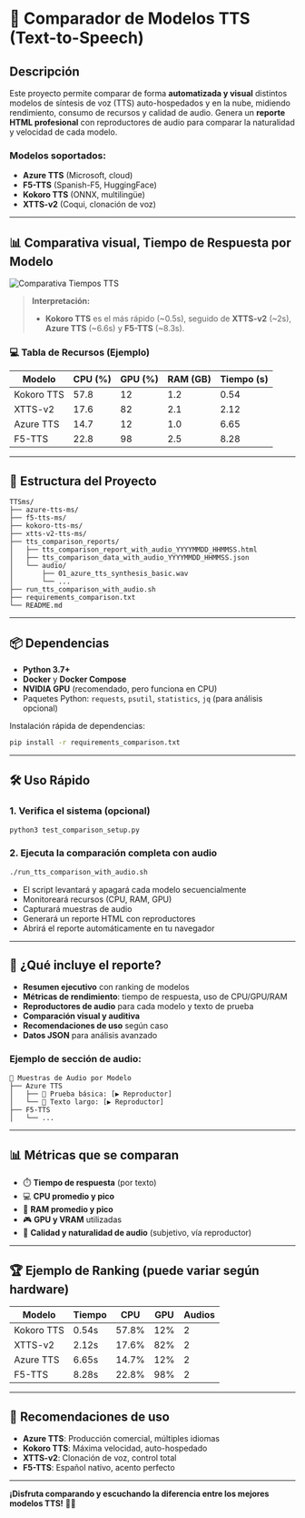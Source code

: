 # 🎤 Comparador de Modelos TTS (Text-to-Speech)

## Descripción

Este proyecto permite comparar de forma **automatizada y visual** distintos modelos de síntesis de voz (TTS) auto-hospedados y en la nube, midiendo rendimiento, consumo de recursos y calidad de audio. Genera un **reporte HTML profesional** con reproductores de audio para comparar la naturalidad y velocidad de cada modelo.

### Modelos soportados:
- **Azure TTS** (Microsoft, cloud)
- **F5-TTS** (Spanish-F5, HuggingFace)
- **Kokoro TTS** (ONNX, multilingüe)
- **XTTS-v2** (Coqui, clonación de voz)

---

## 📊 Comparativa visual, Tiempo de Respuesta por Modelo

![Comparativa Tiempos TTS](https://quickchart.io/chart?c=%7B%22type%22%3A%22bar%22%2C%22data%22%3A%7B%22labels%22%3A%5B%22F5-TTS%22%2C%22Azure%20TTS%22%2C%22XTTS-v2%22%2C%22Kokoro%20TTS%22%5D%2C%22datasets%22%3A%5B%7B%22label%22%3A%22Tiempo%20de%20respuesta%20(s)%22%2C%22data%22%3A%5B8.3%2C6.6%2C2.1%2C0.5%5D%2C%22backgroundColor%22%3A%5B%22%233498db%22%2C%22%23e67e22%22%2C%22%232ecc71%22%2C%22%239b59b6%22%5D%7D%5D%7D%2C%22options%22%3A%7B%22scales%22%3A%7B%22yAxes%22%3A%5B%7B%22ticks%22%3A%7B%22beginAtZero%22%3Atrue%7D%7D%5D%7D%7D%7D)

> **Interpretación:**
> - **Kokoro TTS** es el más rápido (~0.5s), seguido de **XTTS-v2** (~2s), **Azure TTS** (~6.6s) y **F5-TTS** (~8.3s).

### 💻 Tabla de Recursos (Ejemplo)

| Modelo      | CPU (%) | GPU (%) | RAM (GB) | Tiempo (s) |
|-------------|---------|---------|----------|------------|
| Kokoro TTS  | 57.8    | 12      | 1.2      | 0.54       |
| XTTS-v2     | 17.6    | 82      | 2.1      | 2.12       |
| Azure TTS   | 14.7    | 12      | 1.0      | 6.65       |
| F5-TTS      | 22.8    | 98      | 2.5      | 8.28       |

---

## 🚀 Estructura del Proyecto

```
TTSms/
├── azure-tts-ms/
├── f5-tts-ms/
├── kokoro-tts-ms/
├── xtts-v2-tts-ms/
├── tts_comparison_reports/
│   ├── tts_comparison_report_with_audio_YYYYMMDD_HHMMSS.html
│   ├── tts_comparison_data_with_audio_YYYYMMDD_HHMMSS.json
│   └── audio/
│       ├── 01_azure_tts_synthesis_basic.wav
│       └── ...
├── run_tts_comparison_with_audio.sh
├── requirements_comparison.txt
└── README.md
```

---

## 📦 Dependencias

- **Python 3.7+**
- **Docker** y **Docker Compose**
- **NVIDIA GPU** (recomendado, pero funciona en CPU)
- Paquetes Python: `requests`, `psutil`, `statistics`, `jq` (para análisis opcional)

Instalación rápida de dependencias:
```bash
pip install -r requirements_comparison.txt
```

---

## 🛠️ Uso Rápido

### 1. Verifica el sistema (opcional)
```bash
python3 test_comparison_setup.py
```

### 2. Ejecuta la comparación completa con audio
```bash
./run_tts_comparison_with_audio.sh
```

- El script levantará y apagará cada modelo secuencialmente
- Monitoreará recursos (CPU, RAM, GPU)
- Capturará muestras de audio
- Generará un reporte HTML con reproductores
- Abrirá el reporte automáticamente en tu navegador

---

## 📄 ¿Qué incluye el reporte?

- **Resumen ejecutivo** con ranking de modelos
- **Métricas de rendimiento**: tiempo de respuesta, uso de CPU/GPU/RAM
- **Reproductores de audio** para cada modelo y texto de prueba
- **Comparación visual y auditiva**
- **Recomendaciones de uso** según caso
- **Datos JSON** para análisis avanzado

### Ejemplo de sección de audio:
```
🎵 Muestras de Audio por Modelo
├── Azure TTS
│   ├── 🎵 Prueba básica: [▶️ Reproductor]
│   └── 🎵 Texto largo: [▶️ Reproductor]
├── F5-TTS
│   └── ...
```

---

## 📊 Métricas que se comparan
- ⏱️ **Tiempo de respuesta** (por texto)
- 💻 **CPU promedio y pico**
- 🧠 **RAM promedio y pico**
- 🎮 **GPU y VRAM** utilizadas
- 🎵 **Calidad y naturalidad de audio** (subjetivo, vía reproductor)

---

## 🏆 Ejemplo de Ranking (puede variar según hardware)
| Modelo      | Tiempo | CPU   | GPU  | Audios |
|-------------|--------|-------|------|--------|
| Kokoro TTS  | 0.54s  | 57.8% | 12%  |   2    |
| XTTS-v2     | 2.12s  | 17.6% | 82%  |   2    |
| Azure TTS   | 6.65s  | 14.7% | 12%  |   2    |
| F5-TTS      | 8.28s  | 22.8% | 98%  |   2    |

---

## 🎯 Recomendaciones de uso
- **Azure TTS**: Producción comercial, múltiples idiomas
- **Kokoro TTS**: Máxima velocidad, auto-hospedado
- **XTTS-v2**: Clonación de voz, control total
- **F5-TTS**: Español nativo, acento perfecto

---


**¡Disfruta comparando y escuchando la diferencia entre los mejores modelos TTS!** 🎵🚀 